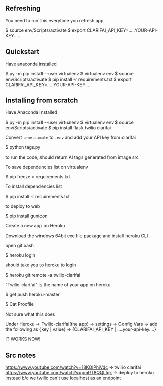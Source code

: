 ## Refreshing

You need to run this everytime you refresh app

$ source env/Scripts/activate
\$ export CLARIFAI_API_KEY=.....YOUR-API-KEY.....

## Quickstart

Have anaconda installed

$ py -m pip install --user virtualenv
$ virtualenv env
$ source env/Scripts/activate
$ pip install -r requirements.txt
\$ export CLARIFAI_API_KEY=.....YOUR-API-KEY.....

## Installing from scratch

Have Anaconda installed

$ py -m pip install --user virtualenv
$ virtualenv env
$ source env/Scripts/activate
$ pip install flask twilio clarifai

Convert `.env.sample` to `.env` and add your API key from clarifai

\$ python tags.py

to run the code, should return AI tags generated from image src

To save dependencies list on virtualenv

\$ pip freeze > requirements.txt

To install dependencies list

\$ pip install -r requirements.txt

to deploy to web

\$ pip install gunicon

Create a new app on Heroku

Download the windows 64bit exe file package and install heroku CLI

open git bash

\$ heroku login

should take you to heroku to login

\$ heroku git:remote -a twilio-clarifai

"Twilio-clarifai" is the name of your app on heroku

\$ get push heroku-master

\$ Cat Procfile

Not sure what this does

Under Heroku → Twilio-clarifai(the app) → settings → Config Vars → add the following as
{key | value} →
{CLARIFAI_API_KEY | ....your-api-key....}

IT WORKS NOW!

## Src notes

https://www.youtube.com/watch?v=18KQIPhiVdc → twilio clarifai
https://www.youtube.com/watch?v=pmRT8QQLIqk → deploy to heroku instead b/c we twilio can't use localhost as an endpoint

